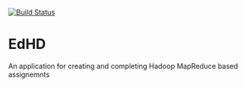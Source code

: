 [![Build Status](https://travis-ci.org/meltzg/EdHD.svg?branch=master)](https://travis-ci.org/meltzg/EdHD)

# EdHD
An application for creating and completing Hadoop MapReduce based assignemnts
